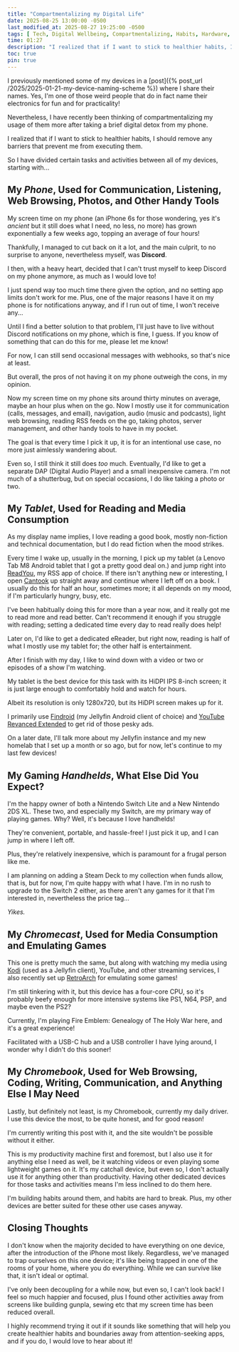 ```yaml
---
title: "Compartmentalizing my Digital Life"
date: 2025-08-25 13:00:00 -0500
last_modified_at: 2025-08-27 19:25:00 -0500
tags: [ Tech, Digital Wellbeing, Compartmentalizing, Habits, Hardware, Devices ]
time: 01:27
description: "I realized that if I want to stick to healthier habits, I should remove any barriers that prevent me from executing them. So I have divided certain tasks and activities between all of my devices, starting with..."
toc: true
pin: true
---
```


I previously mentioned some of my devices in a [post]({% post_url /2025/2025-01-21-my-device-naming-scheme %}) where I share their names. Yes, I'm one of those weird people that do in fact name their electronics for fun and for practicality!

Nevertheless, I have recently been thinking of compartmentalizing my usage of them more after taking a brief digital detox from my phone.

I realized that if I want to stick to healthier habits, I should remove any barriers that prevent me from executing them.

So I have divided certain tasks and activities between all of my devices, starting with...

## My *Phone*, Used for Communication, Listening, Web Browsing, Photos, and Other Handy Tools

My screen time on my phone (an iPhone 6s for those wondering, yes it's *ancient* but it still does what I need, no less, no more) has grown exponentially a few weeks ago, topping an average of four hours!

Thankfully, I managed to cut back on it a lot, and the main culprit, to no surprise to anyone, nevertheless myself, was **Discord**.

I then, with a heavy heart, decided that I can't trust myself to keep Discord on my phone anymore, as much as I would love to!

I just spend way too much time there given the option, and no setting app limits don't work for me. Plus, one of the major reasons I have it on my phone is for notifications anyway, and if I run out of time, I won't receive any...

Until I find a better solution to that problem, I'll just have to live without Discord notifications on my phone, which is fine, I guess. If you know of something that can do this for me, please let me know!

For now, I can still send occasional messages with webhooks, so that's nice at least.

But overall, the pros of not having it on my phone outweigh the cons, in my opinion.

Now my screen time on my phone sits around thirty minutes on average, maybe an hour plus when on the go. Now I mostly use it for communication (calls, messages, and email), navigation, audio (music and podcasts), light web browsing, reading RSS feeds on the go, taking photos, server management, and other handy tools to have in my pocket.

The goal is that every time I pick it up, it is for an intentional use case, no more just aimlessly wandering about.

Even so, I still think it still does *too* much. Eventually, I'd like to get a separate DAP (Digital Audio Player) and a small inexpensive camera. I'm not much of a shutterbug, but on special occasions, I do like taking a photo or two.

## My *Tablet*, Used for Reading and Media Consumption

As my display name implies, I love reading a good book, mostly non-fiction and technical documentation, but I do read fiction when the mood strikes.

Every time I wake up, usually in the morning, I pick up my tablet (a Lenovo Tab M8 Android tablet that I got a pretty good deal on.) and jump right into [ReadYou](https://github.com/ReadYouApp/ReadYou), my RSS app of choice. If there isn't anything new or interesting, I open [Cantook](https://play.google.com/store/apps/details?id=com.aldiko.android&hl=en-US&pli=1) up straight away and continue where I left off on a book. I usually do this for half an hour, sometimes more; it all depends on my mood, if I'm particularly hungry, busy, etc.

I've been habitually doing this for more than a year now, and it really got me to read more and read better. Can't recommend it enough if you struggle with reading; setting a dedicated time every day to read really does help!

Later on, I'd like to get a dedicated eReader, but right now, reading is half of what I mostly use my tablet for; the other half is entertainment.

After I finish with my day, I like to wind down with a video or two or episodes of a show I'm watching.

My tablet is the best device for this task with its HiDPI IPS 8-inch screen; it is just large enough to comfortably hold and watch for hours.

Albeit its resolution is only 1280x720, but its HiDPI screen makes up for it.

I primarily use [Findroid](https://github.com/jarnedemeulemeester/findroid) (my Jellyfin Android client of choice) and [YouTube Revanced Extended](https://github.com/NoName-exe/revanced-extended) to get rid of those pesky ads.

On a later date, I'll talk more about my Jellyfin instance and my new homelab that I set up a month or so ago, but for now, let's continue to my last few devices!

## My Gaming *Handhelds*, What Else Did You Expect?

I'm the happy owner of both a Nintendo Switch Lite and a New Nintendo 2DS XL. These two, and especially my Switch, are my primary way of playing games. Why? Well, it's because I love handhelds!

They're convenient, portable, and hassle-free! I just pick it up, and I can jump in where I left off.

Plus, they're relatively inexpensive, which is paramount for a frugal person like me.

I am planning on adding a Steam Deck to my collection when funds allow, that is, but for now, I'm quite happy with what I have. I'm in no rush to upgrade to the Switch 2 either, as there aren't any games for it that I'm interested in, nevertheless the price tag...

*Yikes.*

## My *Chromecast*, Used for Media Consumption and Emulating Games

This one is pretty much the same, but along with watching my media using [Kodi](https://kodi.tv/) (used as a Jellyfin client), YouTube, and other streaming services, I also recently set up [RetroArch](https://www.retroarch.com/) for emulating some games!

I'm still tinkering with it, but this device has a four-core CPU, so it's probably beefy enough for more intensive systems like PS1, N64, PSP, and maybe even the PS2?

Currently, I'm playing Fire Emblem: Genealogy of The Holy War here, and it's a great experience!

Facilitated with a USB-C hub and a USB controller I have lying around, I wonder why I didn't do this sooner!

## My *Chromebook*, Used for Web Browsing, Coding, Writing, Communication, and Anything Else I May Need

Lastly, but definitely not least, is my Chromebook, currently my daily driver. I use this device the most, to be quite honest, and for good reason!

I'm currently writing this post with it, and the site wouldn't be possible without it either.

This is my productivity machine first and foremost, but I also use it for anything else I need as well, be it watching videos or even playing some lightweight games on it. It's my catchall device, but even so, I don't actually use it for anything other than productivity. Having other dedicated devices for those tasks and activities means I'm less inclined to do them here.

I'm building habits around them, and habits are hard to break. Plus, my other devices are better suited for these other use cases anyway.

## Closing Thoughts

I don't know when the majority decided to have everything on one device, after the introduction of the iPhone most likely. Regardless, we've managed to trap ourselves on this one device; it's like being trapped in one of the rooms of your home, where you do everything. While we can survive like that, it isn't ideal or optimal.

I've only been decoupling for a while now, but even so, I can't look back! I feel so much happier and focused, plus I found other activities away from screens like building gunpla, sewing etc that my screen time has been reduced overall.

I highly recommend trying it out if it sounds like something that will help you create healthier habits and boundaries away from attention-seeking apps, and if you do, I would love to hear about it!
